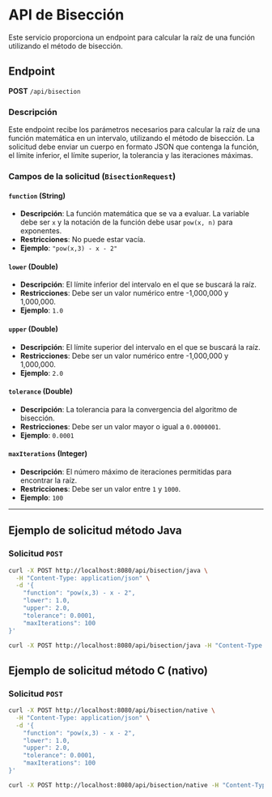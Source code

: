 # API de Bisección

Este servicio proporciona un endpoint para calcular la raíz de una función utilizando el método de bisección.

## Endpoint

**POST** `/api/bisection`

### Descripción

Este endpoint recibe los parámetros necesarios para calcular la raíz de una función matemática en un intervalo, utilizando el método de bisección. La solicitud debe enviar un cuerpo en formato JSON que contenga la función, el límite inferior, el límite superior, la tolerancia y las iteraciones máximas.

### Campos de la solicitud (`BisectionRequest`)

#### `function` (String)
- **Descripción**: La función matemática que se va a evaluar. La variable debe ser `x` y la notación de la función debe usar `pow(x, n)` para exponentes.
- **Restricciones**: No puede estar vacía.
- **Ejemplo**: `"pow(x,3) - x - 2"`

#### `lower` (Double)
- **Descripción**: El límite inferior del intervalo en el que se buscará la raíz.
- **Restricciones**: Debe ser un valor numérico entre -1,000,000 y 1,000,000.
- **Ejemplo**: `1.0`

#### `upper` (Double)
- **Descripción**: El límite superior del intervalo en el que se buscará la raíz.
- **Restricciones**: Debe ser un valor numérico entre -1,000,000 y 1,000,000.
- **Ejemplo**: `2.0`

#### `tolerance` (Double)
- **Descripción**: La tolerancia para la convergencia del algoritmo de bisección.
- **Restricciones**: Debe ser un valor mayor o igual a `0.0000001`.
- **Ejemplo**: `0.0001`

#### `maxIterations` (Integer)
- **Descripción**: El número máximo de iteraciones permitidas para encontrar la raíz.
- **Restricciones**: Debe ser un valor entre `1` y `1000`.
- **Ejemplo**: `100`

---

## Ejemplo de solicitud método Java

### Solicitud `POST`

```bash
curl -X POST http://localhost:8080/api/bisection/java \
  -H "Content-Type: application/json" \
  -d '{
    "function": "pow(x,3) - x - 2",
    "lower": 1.0,
    "upper": 2.0,
    "tolerance": 0.0001,
    "maxIterations": 100
}'
```
```bash
curl -X POST http://localhost:8080/api/bisection/java -H "Content-Type: application/json" -d "{\"function\":\"pow(x,3) - x - 2\",\"lower\":1.0,\"upper\":2.0,\"tolerance\":0.0001,\"maxIterations\":100}"
```
## Ejemplo de solicitud método C (nativo)

### Solicitud `POST`

```bash
curl -X POST http://localhost:8080/api/bisection/native \
  -H "Content-Type: application/json" \
  -d '{
    "function": "pow(x,3) - x - 2",
    "lower": 1.0,
    "upper": 2.0,
    "tolerance": 0.0001,
    "maxIterations": 100
}'
```
```bash
curl -X POST http://localhost:8080/api/bisection/native -H "Content-Type: application/json" -d "{\"function\":\"pow(x,3) - x - 2\",\"lower\":1.0,\"upper\":2.0,\"tolerance\":0.0001,\"maxIterations\":100}"
```

